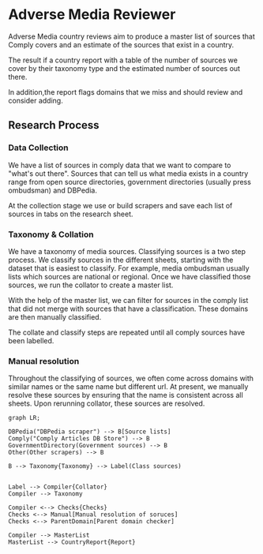 # Adverse Media Reviewer




Adverse Media country reviews aim to produce a master list of sources that Comply covers and an estimate of the sources that exist in a country. 

The result if a country report with a table of the number of sources we cover by their taxonomy type and the estimated number of sources out there. 

In addition,the report flags domains that we miss and should review and consider adding. 


## Research Process

### Data Collection

We have a list of sources in comply data that we want to compare to "what's out there". Sources that can tell us what media exists in a country range from open source directories, government directories (usually press ombudsman) and DBPedia.

At the collection stage we use or build scrapers and save each list of sources in tabs on the research sheet.


### Taxonomy & Collation

We have a taxonomy of media sources. Classifying sources is a two step process. We classify sources in the different sheets, starting with the dataset that is easiest to classify. For example, media ombudsman usually lists which sources are national or regional. Once we have classified those sources, we run the collator to create a master list. 

With the help of the master list, we can filter for sources in the comply list that did not merge with sources that have a classification. These domains are then manually classified. 

The collate and classify steps are repeated until all comply sources have been labelled. 

### Manual resolution

Throughout the classifying of sources, we often come across domains with similar names or the same name but different url. At present, we manually resolve these sources by ensuring that the name is consistent across all sheets. Upon rerunning collator, these sources are resolved. 






```mermaid
graph LR;

DBPedia("DBPedia scraper") --> B[Source lists]
Comply("Comply Articles DB Store") --> B
GovernmentDirectory(Government sources) --> B
Other(Other scrapers) --> B

B --> Taxonomy{Taxonomy} --> Label(Class sources)


Label --> Compiler{Collator}
Compiler --> Taxonomy

Compiler <--> Checks{Checks}
Checks <--> Manual[Manual resolution of soruces]
Checks <--> ParentDomain[Parent domain checker]

Compiler --> MasterList
MasterList --> CountryReport{Report}
```